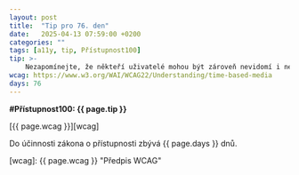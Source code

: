 ```yaml
---
layout: post
title:  "Tip pro 76. den"
date:   2025-04-13 07:59:00 +0200
categories: ""
tags: [a11y, tip, Přístupnost100]
tip: >- 
    Nezapomínejte, že někteří uživatelé mohou být zároveň nevidomí i neslyšící – kombinujte textové a vizuální alternativy (např. uživatelé s Braillovým displejem využijí textový přepis).
wcag: https://www.w3.org/WAI/WCAG22/Understanding/time-based-media
days: 76
---
```

**#Přístupnost100: {{ page.tip }}**

[{{ page.wcag }}][wcag]

Do účinnosti zákona o přístupnosti zbývá {{ page.days }} dnů.

[wcag]: {{ page.wcag }} "Předpis WCAG"
